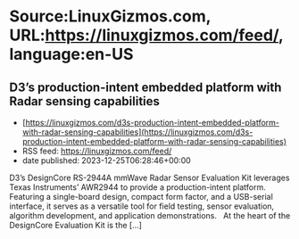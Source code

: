 # Source:LinuxGizmos.com, URL:https://linuxgizmos.com/feed/, language:en-US

## D3’s production-intent embedded platform with Radar sensing capabilities
 - [https://linuxgizmos.com/d3s-production-intent-embedded-platform-with-radar-sensing-capabilities](https://linuxgizmos.com/d3s-production-intent-embedded-platform-with-radar-sensing-capabilities)
 - RSS feed: https://linuxgizmos.com/feed/
 - date published: 2023-12-25T06:28:46+00:00

D3&#8217;s DesignCore RS-2944A mmWave Radar Sensor Evaluation Kit leverages Texas Instruments&#8217; AWR2944 to provide a production-intent platform. Featuring a single-board design, compact form factor, and a USB-serial interface, it serves as a versatile tool for field testing, sensor evaluation, algorithm development, and application demonstrations. &#160; At the heart of the DesignCore Evaluation Kit is the [&#8230;]

